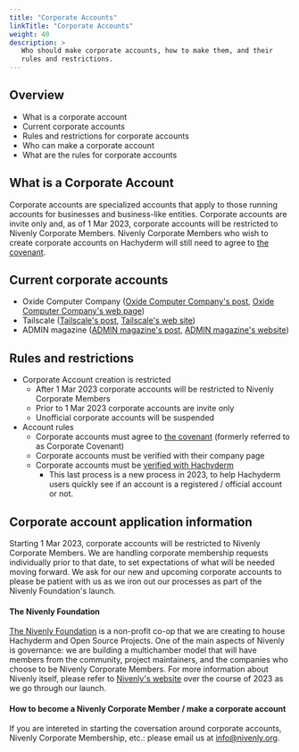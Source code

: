 ```yaml
---
title: "Corporate Accounts"
linkTitle: "Corporate Accounts"
weight: 40
description: >
   Who should make corporate accounts, how to make them, and their
   rules and restrictions.
---
```


## Overview

- What is a corporate account
- Current corporate accounts
- Rules and restrictions for corporate accounts
- Who can make a corporate account
- What are the rules for corporate accounts

## What is a Corporate Account

Corporate accounts are specialized accounts that apply to those running accounts for businesses
and business-like entities. Corporate accounts are invite only and, as of 1 Mar 2023, corporate
accounts will be restricted to Nivenly Corporate Members. Nivenly Corporate Members who wish to
create corporate accounts on Hachyderm will still need to agree to  [the covenant](../covenant/).

## Current corporate accounts

* Oxide Computer Company ([Oxide Computer Company's post](https://hachyderm.io/@oxidecomputer/109328522372516771), [Oxide Computer Company's web page](https://oxide.computer/))
* Tailscale ([Tailscale's post](https://hachyderm.io/@tailscale/109354733547660732), [Tailscale's web site](https://tailscale.com/))
* ADMIN magazine ([ADMIN magazine's post](https://hachyderm.io/@adminmagazine/109751478214181376), [ADMIN magazine's website](https://www.admin-magazine.com/))

## Rules and restrictions

- Corporate Account creation is restricted
  - After 1 Mar 2023 corporate accounts will be restricted to Nivenly Corporate Members
  - Prior to 1 Mar 2023 corporate accounts are invite only
  - Unofficial corporate accounts will be suspended
- Account rules
  - Corporate accounts must agree to [the covenant](../covenant/) (formerly referred to as Corporate Covenant)
  - Corporate accounts must be verified with their company page
  - Corporate accounts must be [verified with Hachyderm](../application/)
    - This last process is a new process in 2023, to help Hachyderm users quickly see if
      an account is a registered / official account or not.

## Corporate account application information

Starting 1 Mar 2023, corporate accounts will be restricted to Nivenly Corporate Members. We are
handling corporate membership requests individually prior to that date, to set expectations of
what will be needed moving forward. We ask for our new and upcoming corporate accounts to please
be patient with us as we iron out our processes as part of the Nivenly Foundation's launch.

#### The Nivenly Foundation

[The Nivenly Foundation](https://nivenly.org) is a non-profit co-op that we are creating to
house Hachyderm and Open Source Projects. One of the main aspects of Nivenly is governance:
we are building a multichamber model that will have members from the community, 
project maintainers, and the companies who choose to be Nivenly Corporate Members. For more
information about Nivenly itself, please refer to [Nivenly's website](https://nivenly.org)
over the course of 2023 as we go through our launch.

#### How to become a Nivenly Corporate Member / make a corporate account

If you are intereted in starting the coversation around corporate accounts, Nivenly Corporate
Membership, etc.: please email us at [info@nivenly.org](mailto:info@nivenly.org).


  

